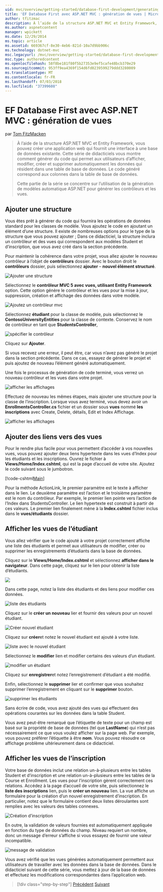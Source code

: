 ```yaml
---
uid: mvc/overview/getting-started/database-first-development/generating-views
title: 'EF Database First avec ASP.NET MVC : génération de vues | Microsoft Docs'
author: tfitzmac
description: À l’aide de la structure ASP.NET MVC et Entity Framework, vous pouvez créer une application web qui fournit une interface à une base de données existante. Ce didacticiel seri...
ms.author: aspnetcontent
manager: wpickett
ms.date: 12/29/2014
ms.topic: article
ms.assetid: 669367cf-8e30-4eb6-821d-10a7d9bb906c
ms.technology: dotnet-mvc
msc.legacyurl: /mvc/overview/getting-started/database-first-development/generating-views
msc.type: authoredcontent
ms.openlocfilehash: 58f8be181f80f5b27353e9ef5cafe48bcb370e29
ms.sourcegitcommit: 953ff9ea4369f154d6fd0239599279ddd3280009
ms.translationtype: MT
ms.contentlocale: fr-FR
ms.lasthandoff: 07/03/2018
ms.locfileid: "37399608"
---
```

<a name="ef-database-first-with-aspnet-mvc-generating-views"></a>EF Database First avec ASP.NET MVC : génération de vues
====================
par [Tom FitzMacken](https://github.com/tfitzmac)

> À l’aide de la structure ASP.NET MVC et Entity Framework, vous pouvez créer une application web qui fournit une interface à une base de données existante. Cette série de didacticiels vous montre comment générer du code qui permet aux utilisateurs d’afficher, modifier, créer et supprimer automatiquement les données qui résident dans une table de base de données. Le code généré correspond aux colonnes dans la table de base de données.
> 
> Cette partie de la série se concentre sur l’utilisation de la génération de modèles automatique ASP.NET pour générer les contrôleurs et les vues.


## <a name="add-scaffold"></a>Ajouter une structure

Vous êtes prêt à générer du code qui fournira les opérations de données standard pour les classes de modèle. Vous ajoutez le code en ajoutant un élément d’une structure. Il existe de nombreuses options pour le type de la structure que vous pouvez ajouter ; Dans ce didacticiel, la structure inclura un contrôleur et des vues qui correspondent aux modèles Student et d’inscription, que vous avez créé dans la section précédente.

Pour maintenir la cohérence dans votre projet, vous allez ajouter le nouveau contrôleur à l’objet de **contrôleurs** dossier. Avec le bouton droit le **contrôleurs** dossier, puis sélectionnez **ajouter** – **nouvel élément structuré**.

![Ajouter une structure](generating-views/_static/image1.png)

Sélectionnez le **contrôleur MVC 5 avec vues, utilisant Entity Framework** option. Cette option génère le contrôleur et les vues pour la mise à jour, suppression, création et affichage des données dans votre modèle.

![Ajoutez un contrôleur mvc](generating-views/_static/image2.png)

Sélectionnez **étudiant** pour la classe de modèle, puis sélectionnez le **ContosoUniversityEntities** pour la classe de contexte. Conservez le nom de contrôleur en tant que **StudentsController**,

![spécifier le contrôleur](generating-views/_static/image3.png)

Cliquez sur **Ajouter**.

Si vous recevez une erreur, il peut être, car vous n’avez pas généré le projet dans la section précédente. Dans ce cas, essayez de générer le projet et puis ajoutez de nouveau l’élément généré automatiquement.

Une fois le processus de génération de code terminé, vous verrez un nouveau contrôleur et les vues dans votre projet.

![afficher les affichages](generating-views/_static/image4.png)

Effectuez de nouveau les mêmes étapes, mais ajouter une structure pour la classe de l’inscription. Lorsque vous avez terminé, vous devez avoir un **EnrollmentsController.cs** fichier et un dossier sous **vues** nommé **les inscriptions** avec Create, Delete, détails, Edit et Index Affichage.

![afficher les affichages](generating-views/_static/image5.png)

## <a name="add-links-to-new-views"></a>Ajouter des liens vers des vues

Pour le rendre plus facile pour vous permettent d’accéder à vos nouvelles vues, vous pouvez ajouter deux liens hypertexte dans les vues d’Index pour les étudiants et les inscriptions. Ouvrez le fichier à **Views/Home/Index.cshtml**, qui est la page d’accueil de votre site. Ajoutez le code suivant sous le jumbotron.

[!code-cshtml[Main](generating-views/samples/sample1.cshtml)]

Pour la méthode ActionLink, le premier paramètre est le texte à afficher dans le lien. Le deuxième paramètre est l’action et le troisième paramètre est le nom du contrôleur. Par exemple, le premier lien pointe vers l’action de l’Index dans StudentsController. Le lien hypertexte est construit à partir de ces valeurs. Le premier lien finalement mène à la **Index.cshtml** fichier inclus dans le **vues/étudiants** dossier.

## <a name="display-student-views"></a>Afficher les vues de l’étudiant

Vous allez vérifier que le code ajouté à votre projet correctement affiche une liste des étudiants et permet aux utilisateurs de modifier, créer ou supprimer les enregistrements d’étudiants dans la base de données.

Cliquez sur le **Views/Home/Index.cshtml** et sélectionnez **afficher dans le navigateur**. Dans cette page, cliquez sur le lien pour obtenir la liste d’étudiants.

![](generating-views/_static/image6.png)

Dans cette page, notez la liste des étudiants et des liens pour modifier ces données.

![liste des étudiants](generating-views/_static/image7.png)

Cliquez sur le **créer un nouveau** lier et fournir des valeurs pour un nouvel étudiant.

![Créer nouvel étudiant](generating-views/_static/image8.png)

Cliquez sur **créer**et notez le nouvel étudiant est ajouté à votre liste.

![liste avec le nouvel étudiant](generating-views/_static/image9.png)

Sélectionnez le **modifier** lien et modifier certains des valeurs d’un étudiant.

![modifier un étudiant](generating-views/_static/image10.png)

Cliquez sur **enregistrer**et notez l’enregistrement d’étudiant a été modifié.

Enfin, sélectionnez le **supprimer** lier et confirmer que vous souhaitez supprimer l’enregistrement en cliquant sur le **supprimer** bouton.

![supprimer les étudiants](generating-views/_static/image11.png)

Sans écrire de code, vous avez ajouté des vues qui effectuent des opérations courantes sur les données dans la table Student.

Vous avez peut-être remarqué que l’étiquette de texte pour un champ est basé sur la propriété de base de données (tel que **LastName**) qui n’est pas nécessairement ce que vous voulez afficher sur la page web. Par exemple, vous pouvez préférer l’étiquette à être **nom**. Vous pouvez résoudre ce affichage problème ultérieurement dans ce didacticiel.

## <a name="display-enrollment-views"></a>Afficher les vues de l’inscription

Votre base de données inclut une relation un-à-plusieurs entre les tables Student et d’inscription et une relation un-à-plusieurs entre les tables de la Course et Enrollment. Les vues pour l’inscription gèrent correctement ces relations. Accédez à la page d’accueil de votre site, puis sélectionnez le **liste des inscriptions** lien, puis le **créer un nouveau** lien. La vue affiche un formulaire pour la création d’un nouvel enregistrement d’inscription. En particulier, notez que le formulaire contient deux listes déroulantes sont remplies avec les valeurs des tables connexes.

![Création d’inscription](generating-views/_static/image12.png)

En outre, la validation de valeurs fournies est automatiquement appliquée en fonction du type de données du champ. Niveau requiert un nombre, donc un message d’erreur s’affiche si vous essayez de fournir une valeur incompatible.

![message de validation](generating-views/_static/image13.png)

Vous avez vérifié que les vues générées automatiquement permettent aux utilisateurs de travailler avec les données dans la base de données. Dans le didacticiel suivant de cette série, vous mettez à jour de la base de données et effectuez les modifications correspondantes dans l’application web.

> [!div class="step-by-step"]
> [Précédent](creating-the-web-application.md)
> [Suivant](changing-the-database.md)
